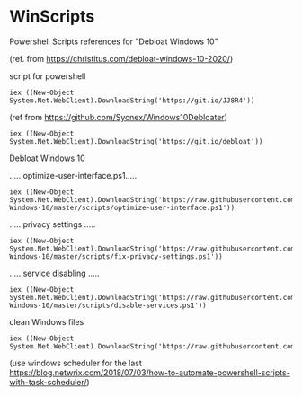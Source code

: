 # WinScripts
Powershell Scripts references for "Debloat Windows 10"

(ref. from https://christitus.com/debloat-windows-10-2020/)

script for powershell
```
iex ((New-Object System.Net.WebClient).DownloadString('https://git.io/JJ8R4'))
```
(ref from https://github.com/Sycnex/Windows10Debloater)
```
iex ((New-Object System.Net.WebClient).DownloadString('https://git.io/debloat'))
```
Debloat Windows 10

......optimize-user-interface.ps1.....
```
iex ((New-Object System.Net.WebClient).DownloadString('https://raw.githubusercontent.com/W4RH4WK/Debloat-Windows-10/master/scripts/optimize-user-interface.ps1'))
```
......privacy settings .....
```
iex ((New-Object System.Net.WebClient).DownloadString('https://raw.githubusercontent.com/W4RH4WK/Debloat-Windows-10/master/scripts/fix-privacy-settings.ps1'))
```
......service disabling .....
```
iex ((New-Object System.Net.WebClient).DownloadString('https://raw.githubusercontent.com/W4RH4WK/Debloat-Windows-10/master/scripts/disable-services.ps1'))
```
clean Windows files
```
iex ((New-Object System.Net.WebClient).DownloadString('https://raw.githubusercontent.com/adegard/WinScripts/main/cleanWin.ps1'))
```
(use windows scheduler for the last  https://blog.netwrix.com/2018/07/03/how-to-automate-powershell-scripts-with-task-scheduler/)
